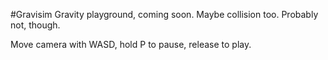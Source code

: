 #Gravisim
Gravity playground, coming soon.
Maybe collision too. Probably not, though.

Move camera with WASD, hold P to pause, release to play.
